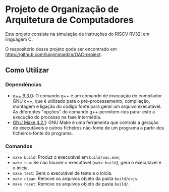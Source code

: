 # Projeto de Organização de Arquitetura de Computadores

Este projeto consiste na simulação de instruções do RISCV RV32I em linguagem C.

O respositório desse projeto pode ser encontrado em https://github.com/luigiminardim/OAC-project.

## Como Utilizar

### Dependências

- [g++ 9.3.0](https://www.geeksforgeeks.org/compiling-with-g-plus-plus/): O comando g++ é um comando
  de invocação do compilador GNU c++, que é utilizado para o pré-processamento, compilação, montagem
  e ligação do código fonte para gerar um arquivo executável. As diferentes "opções" do comando g++
  permitem-nos parar este a execução do processo na fase intermédia.
- [GNU Make 4.2.1](https://www.gnu.org/software/make/): GNU Make é uma ferramenta que controla a
  geração de executáveis e outros ficheiros não-fonte de um programa a partir dos ficheiros-fonte do
  programa.

### Comandos

- `make build`: Produz o executável em `build/oac.exe`;
- `make run`: Se não houver o executável (`make build`), gera o executável e o inicia.
- `make test`: Gera o executável de teste e o inicia.
- `make clean`: Remove os arquivos objeto da pasta `build/objs`.
- `make reset`: Remove os arquivos objeto da pasta `build/`.
